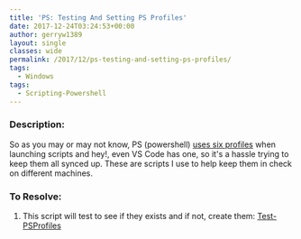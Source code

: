 ```yaml
---
title: 'PS: Testing And Setting PS Profiles'
date: 2017-12-24T03:24:53+00:00
author: gerryw1389
layout: single
classes: wide
permalink: /2017/12/ps-testing-and-setting-ps-profiles/
tags:
  - Windows
tags:
  - Scripting-Powershell
---
```

<!--more-->

### Description:

So as you may or may not know, PS (powershell) [uses six profiles](https://blogs.technet.microsoft.com/heyscriptingguy/2012/05/21/understanding-the-six-powershell-profiles/) when launching scripts and hey!, even VS Code has one, so it's a hassle trying to keep them all synced up. These are scripts I use to help keep them in check on different machines.

### To Resolve:

1. This script will test to see if they exists and if not, create them: [Test-PSProfiles](https://github.com/gerryw1389/powershell/blob/main/gwConfiguration/Public/Test-PSProfiles.ps1)